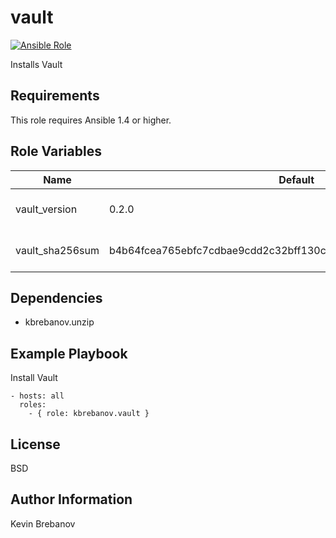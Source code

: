 vault
=====

[![Ansible Role](https://img.shields.io/ansible/role/3561.svg)](https://galaxy.ansible.com/list#/roles/3561)

Installs Vault

Requirements
------------

This role requires Ansible 1.4 or higher.

Role Variables
--------------

| Name             | Default                                                          | Description                  |
|------------------|------------------------------------------------------------------|------------------------------|
| vault_version    | 0.2.0                                                            | Version of Vault to install  |
| vault_sha256sum  | b4b64fcea765ebfc7cdbae9cdd2c32bff130ca51f15b9cf47194f112fd5515cf | SHA 256 checksum of package  |

Dependencies
------------

- kbrebanov.unzip

Example Playbook
----------------

Install Vault
```
- hosts: all
  roles:
    - { role: kbrebanov.vault }
```

License
-------

BSD

Author Information
------------------

Kevin Brebanov
